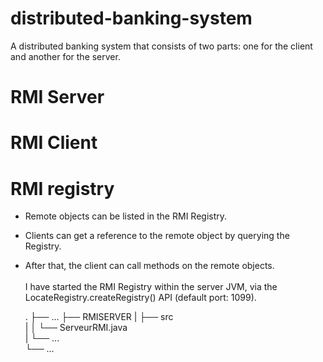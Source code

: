 # distributed-banking-system
A distributed banking system that consists of two parts: one for the client and another for the server.
# RMI Server
# RMI Client
# RMI registry
* Remote objects can be listed in the RMI Registry.
* Clients can get a reference to the remote object by querying the Registry. 
* After that, the client can call methods on the remote objects. <br/>   
I have started the RMI Registry within the server JVM, via the LocateRegistry.createRegistry() API (default port: 1099). 

    .
    ├── ...
    ├── RMISERVER
    |   ├── src                    
    |   │   └── ServeurRMI.java         
    |   └── ...      
    └── ...
